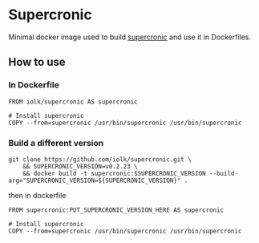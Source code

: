 Supercronic
===

Minimal docker image used to build [supercronic](https://github.com/aptible/supercronic) and use it in Dockerfiles.

## How to use

### In Dockerfile
```
FROM iolk/supercronic AS supercronic

# Install supercronic
COPY --from=supercronic /usr/bin/supercronic /usr/bin/supercronic
```

### Build a different version
```
git clone https://github.com/iolk/supercronic.git \
    && SUPERCRONIC_VERSION=v0.2.23 \
    && docker build -t supercronic:$SUPERCRONIC_VERSION --build-arg="SUPERCRONIC_VERSION=${SUPERCRONIC_VERSION}" .
```

then in dockerfile

```
FROM supercronic:PUT_SUPERCRONIC_VERSION_HERE AS supercronic

# Install supercronic
COPY --from=supercronic /usr/bin/supercronic /usr/bin/supercronic
```